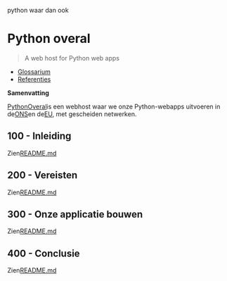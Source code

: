 python waar dan ook

# Python overal

> A web host for Python web apps

-   [Glossarium](./GLOSSARY.md)
-   [Referenties](./REFERENCES.md)

**Samenvatting**

[PythonOveral](https://www.pythonanywhere.com)is een webhost waar we onze Python-webapps uitvoeren in de[ONS](https://www.pythonanywhere.com/user/wvanheemstra/account/)en de[EU](https://eu.pythonanywhere.com/user/willemvanheemstra/account/), met gescheiden netwerken.

## 100 - Inleiding

Zien[README.md](./100/README.md)

## 200 - Vereisten

Zien[README.md](./200/README.md)

## 300 - Onze applicatie bouwen

Zien[README.md](./300/README.md)

## 400 - Conclusie

Zien[README.md](./400/README.md)
